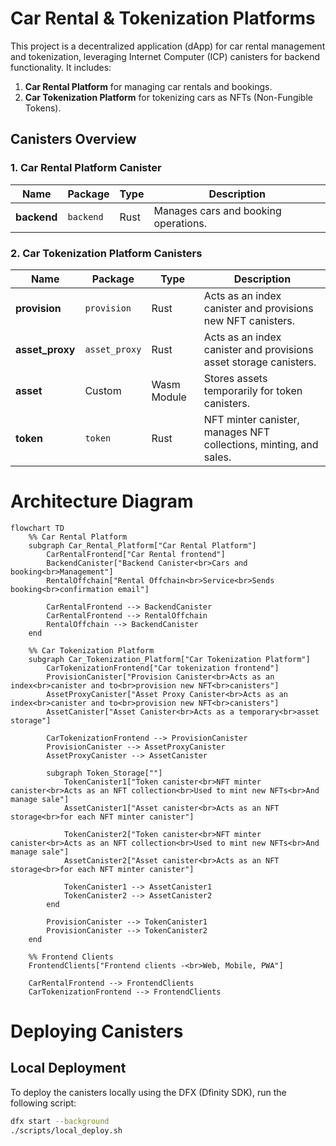 # Car Rental & Tokenization Platforms

This project is a decentralized application (dApp) for car rental management and tokenization, leveraging Internet Computer (ICP) canisters for backend functionality. It includes:

1. **Car Rental Platform** for managing car rentals and bookings.
2. **Car Tokenization Platform** for tokenizing cars as NFTs (Non-Fungible Tokens).

## Canisters Overview

### 1. Car Rental Platform Canister

| **Name**   | **Package** | **Type** | **Description**                      |
|------------|-------------|----------|--------------------------------------|
| **backend** | `backend`  | Rust     | Manages cars and booking operations. |

### 2. Car Tokenization Platform Canisters

| **Name**       | **Package**     | **Type**    | **Description**                                                        |
|----------------|-----------------|-------------|------------------------------------------------------------------------|
| **provision**  | `provision`     | Rust        | Acts as an index canister and provisions new NFT canisters.            |
| **asset_proxy**| `asset_proxy`   | Rust        | Acts as an index canister and provisions asset storage canisters.      |
| **asset**      | Custom          | Wasm Module | Stores assets temporarily for token canisters.                         |
| **token**      | `token`         | Rust        | NFT minter canister, manages NFT collections, minting, and sales.      |

# Architecture Diagram

```mermaid
flowchart TD
    %% Car Rental Platform
    subgraph Car_Rental_Platform["Car Rental Platform"]
        CarRentalFrontend["Car Rental frontend"]
        BackendCanister["Backend Canister<br>Cars and booking<br>Management"]
        RentalOffchain["Rental Offchain<br>Service<br>Sends booking<br>confirmation email"]

        CarRentalFrontend --> BackendCanister
        CarRentalFrontend --> RentalOffchain
        RentalOffchain --> BackendCanister
    end

    %% Car Tokenization Platform
    subgraph Car_Tokenization_Platform["Car Tokenization Platform"]
        CarTokenizationFrontend["Car tokenization frontend"]
        ProvisionCanister["Provision Canister<br>Acts as an index<br>canister and to<br>provision new NFT<br>canisters"]
        AssetProxyCanister["Asset Proxy Canister<br>Acts as an index<br>canister and to<br>provision new NFT<br>canisters"]
        AssetCanister["Asset Canister<br>Acts as a temporary<br>asset storage"]

        CarTokenizationFrontend --> ProvisionCanister
        ProvisionCanister --> AssetProxyCanister
        AssetProxyCanister --> AssetCanister

        subgraph Token_Storage[""]
            TokenCanister1["Token canister<br>NFT minter canister<br>Acts as an NFT collection<br>Used to mint new NFTs<br>And manage sale"]
            AssetCanister1["Asset canister<br>Acts as an NFT storage<br>for each NFT minter canister"]

            TokenCanister2["Token canister<br>NFT minter canister<br>Acts as an NFT collection<br>Used to mint new NFTs<br>And manage sale"]
            AssetCanister2["Asset canister<br>Acts as an NFT storage<br>for each NFT minter canister"]

            TokenCanister1 --> AssetCanister1
            TokenCanister2 --> AssetCanister2
        end

        ProvisionCanister --> TokenCanister1
        ProvisionCanister --> TokenCanister2
    end

    %% Frontend Clients
    FrontendClients["Frontend clients -<br>Web, Mobile, PWA"]

    CarRentalFrontend --> FrontendClients
    CarTokenizationFrontend --> FrontendClients
```

# Deploying Canisters

## Local Deployment

To deploy the canisters locally using the DFX (Dfinity SDK), run the following script:

```bash
dfx start --background
./scripts/local_deploy.sh
```